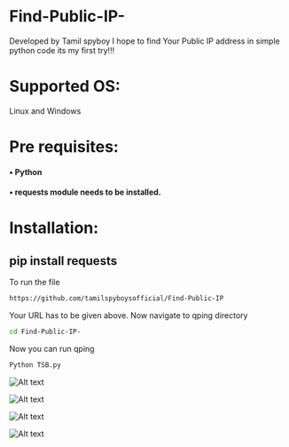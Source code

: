 # Find-Public-IP-
Developed by Tamil spyboy
I hope to find Your Public IP address in simple python code
its my first try!!!

# Supported OS:
Linux and Windows
# Pre requisites:
#### •	Python 
#### •	requests module needs to be installed.
# Installation:
## pip install requests 
To run the file
``` bash
https://github.com/tamilspyboysofficial/Find-Public-IP
```
Your URL has to be given above.
Now navigate to qping directory
``` bash
cd Find-Public-IP-
```
Now you can run qping
``` bash
Python TSB.py
```
![Alt text](https://github.com/tamilbotnet/qping/blob/master/img/2.png?raw=true " Step 2")
	 
![Alt text](https://github.com/tamilbotnet/qping/blob/master/img/1.png?raw=true " Step 1")





![Alt text](https://github.com/tamilbotnet/qping/blob/master/img/2.png?raw=true " Step 2")
	 
![Alt text](https://github.com/tamilbotnet/qping/blob/master/img/1.png?raw=true " Step 1")

